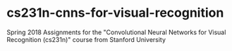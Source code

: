 # cs231n-cnns-for-visual-recognition
Spring 2018 Assignments for the "Convolutional Neural Networks for Visual Recognition (cs231n)" course from Stanford University
